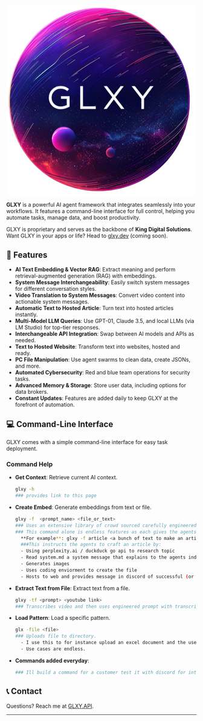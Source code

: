 ![GLXY Logo](glxy_logo.png)

**GLXY** is a powerful AI agent framework that integrates seamlessly into your workflows. It features a command-line interface for full control, helping you automate tasks, manage data, and boost productivity.

GLXY is proprietary and serves as the backbone of **King Digital Solutions**. Want GLXY in your apps or life? Head to [glxy.dev](https://glxy.dev) (coming soon).

## 🚀 Features

- **AI Text Embedding & Vector RAG**: Extract meaning and perform retrieval-augmented generation (RAG) with embeddings.
- **System Message Interchangeability**: Easily switch system messages for different conversation styles.
- **Video Translation to System Messages**: Convert video content into actionable system messages.
- **Automatic Text to Hosted Article**: Turn text into hosted articles instantly.
- **Multi-Model LLM Queries**: Use GPT-01, Claude 3.5, and local LLMs (via LM Studio) for top-tier responses.
- **Interchangeable API Integration**: Swap between AI models and APIs as needed.
- **Text to Hosted Website**: Transform text into websites, hosted and ready.
- **PC File Manipulation**: Use agent swarms to clean data, create JSONs, and more.
- **Automated Cybersecurity**: Red and blue team operations for security tasks.
- **Advanced Memory & Storage**: Store user data, including options for data brokers.
- **Constant Updates**: Features are added daily to keep GLXY at the forefront of automation.

## 💻 Command-Line Interface

GLXY comes with a simple command-line interface for easy task deployment.

### Command Help

- **Get Context**: Retrieve current AI context.
  ```bash
  glxy -h 
  ### provides link to this page
  ```
- **Create Embed**: Generate embeddings from text or file.
  ```bash
  glxy -f  <prompt_name> <file_or_text>
  ### Uses an extensive library of crowd sourced carefully engineered prompts
  ### This command alone is endless features as each gives the agents detailed instructions with the large library of tools to complete virtually any task.
    **For example**: glxy -f article <a bunch of text to make an article>
    ###This instructs the agents to craft an article by:
    - Using perplexity.ai / duckduck go api to research topic
    - Read system.md a system message that explains to the agents industry standard on online articles
    - Generates images 
    - Uses coding enviorment to create the file
    - Hosts to web and provides message in discord of successful (or unsuccessful) deployment

  ```
- **Extract Text from File**: Extract text from a file.
  ```bash
  glxy -tf <prompt> <youtube link>
  ### Transcribes video and then uses engineered prompt with transcription
  ```
- **Load Pattern**: Load a specific pattern.
  ```bash
  glx -file <file>
  ### Uploads file to directory. 
    - I use this to for instance upload an excel document and the use glxy -c to extract add data using code execution tool.
    - Use cases are endless.
  ```
- **Commands added everyday**: 
  ```bash
  ### Ill build a command for a customer test it with discord for interactionand then run the api or make an app :D
  ```


## 📞 Contact

Questions? Reach me at [GLXY.API](https://glxy.api).

---


